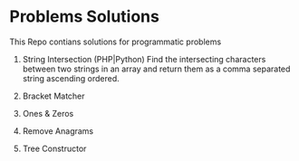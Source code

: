 Problems Solutions
==================
This Repo contians solutions for programmatic problems

1. String Intersection (PHP|Python)
Find the intersecting characters between two strings in an array and return them as a comma separated string ascending ordered.

2. Bracket Matcher

3. Ones & Zeros

4. Remove Anagrams

5. Tree Constructor
